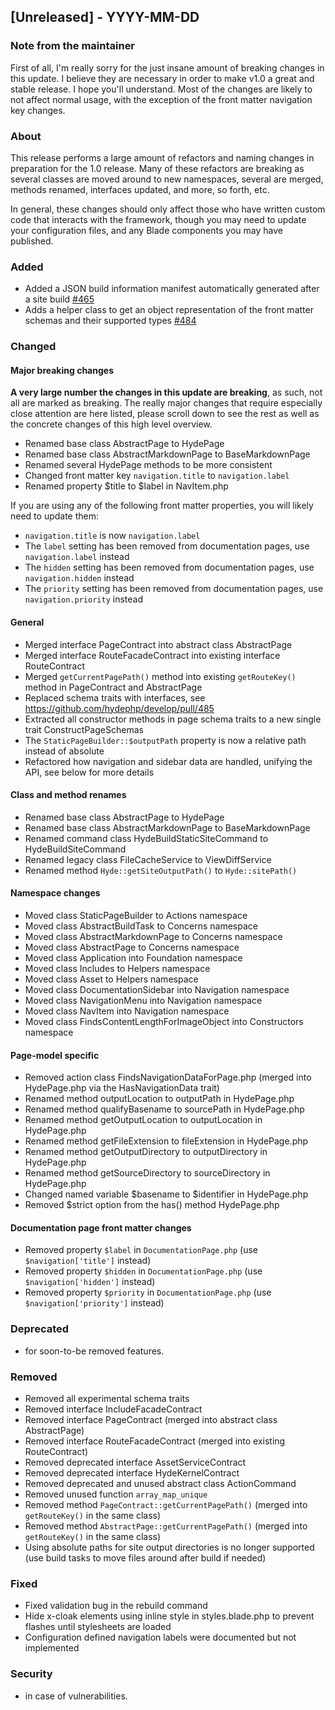 ## [Unreleased] - YYYY-MM-DD

### Note from the maintainer
First of all, I'm really sorry for the just insane amount of breaking changes in this update. I believe they are
necessary in order to make v1.0 a great and stable release. I hope you'll understand. Most of the changes
are likely to not affect normal usage, with the exception of the front matter navigation key changes.

### About

This release performs a large amount of refactors and naming changes in preparation for the 1.0 release. Many of these refactors are breaking as several classes are moved around to new namespaces, several are merged, methods renamed, interfaces updated, and more, so forth, etc.

In general, these changes should only affect those who have written custom code that interacts with the framework, though you may need to update your configuration files, and any Blade components you may have published.

### Added
- Added a JSON build information manifest automatically generated after a site build [#465](https://github.com/hydephp/develop/pull/465)
- Adds a helper class to get an object representation of the front matter schemas and their supported types [#484](https://github.com/hydephp/develop/pull/484)

### Changed

#### Major breaking changes

**A very large number the changes in this update are breaking**, as such, not all are marked as breaking. The really major changes that require especially close attention are here listed, please scroll down to see the rest as well as the concrete changes of this high level overview.

- Renamed base class AbstractPage to HydePage
- Renamed base class AbstractMarkdownPage to BaseMarkdownPage
- Renamed several HydePage methods to be more consistent
- Changed front matter key `navigation.title` to `navigation.label`
- Renamed property $title to $label in NavItem.php

If you are using any of the following front matter properties, you will likely need to update them:

- `navigation.title` is now `navigation.label`
- The `label` setting has been removed from documentation pages, use `navigation.label` instead 
- The `hidden` setting has been removed from documentation pages, use `navigation.hidden` instead 
- The `priority` setting has been removed from documentation pages, use `navigation.priority` instead 

#### General

- Merged interface PageContract into abstract class AbstractPage
- Merged interface RouteFacadeContract into existing interface RouteContract
- Merged `getCurrentPagePath()` method into existing `getRouteKey()` method in PageContract and AbstractPage
- Replaced schema traits with interfaces, see https://github.com/hydephp/develop/pull/485
- Extracted all constructor methods in page schema traits to a new single trait ConstructPageSchemas
- The `StaticPageBuilder::$outputPath` property is now a relative path instead of absolute
- Refactored how navigation and sidebar data are handled, unifying the API, see below for more details

#### Class and method renames
- Renamed base class AbstractPage to HydePage
- Renamed base class AbstractMarkdownPage to BaseMarkdownPage
- Renamed command class HydeBuildStaticSiteCommand to HydeBuildSiteCommand
- Renamed legacy class FileCacheService to ViewDiffService
- Renamed method `Hyde::getSiteOutputPath()` to `Hyde::sitePath()`

#### Namespace changes
- Moved class StaticPageBuilder to Actions namespace
- Moved class AbstractBuildTask to Concerns namespace
- Moved class AbstractMarkdownPage to Concerns namespace
- Moved class AbstractPage to Concerns namespace
- Moved class Application into Foundation namespace
- Moved class Includes to Helpers namespace
- Moved class Asset to Helpers namespace
- Moved class DocumentationSidebar into Navigation namespace
- Moved class NavigationMenu into Navigation namespace
- Moved class NavItem into Navigation namespace
- Moved class FindsContentLengthForImageObject into Constructors namespace

#### Page-model specific
- Removed action class FindsNavigationDataForPage.php (merged into HydePage.php via the HasNavigationData trait)
- Renamed method outputLocation to outputPath in HydePage.php
- Renamed method qualifyBasename to sourcePath in HydePage.php
- Renamed method getOutputLocation to outputLocation in HydePage.php
- Renamed method getFileExtension to fileExtension in HydePage.php
- Renamed method getOutputDirectory to outputDirectory in HydePage.php
- Renamed method getSourceDirectory to sourceDirectory in HydePage.php
- Changed named variable $basename to $identifier in HydePage.php
- Removed $strict option from the has() method HydePage.php

#### Documentation page front matter changes

- Removed property `$label` in `DocumentationPage.php` (use `$navigation['title']` instead)
- Removed property `$hidden` in `DocumentationPage.php` (use `$navigation['hidden']` instead)
- Removed property `$priority` in `DocumentationPage.php` (use `$navigation['priority']` instead)

### Deprecated
- for soon-to-be removed features.

### Removed
- Removed all experimental schema traits
- Removed interface IncludeFacadeContract
- Removed interface PageContract (merged into abstract class AbstractPage)
- Removed interface RouteFacadeContract (merged into existing RouteContract)
- Removed deprecated interface AssetServiceContract
- Removed deprecated interface HydeKernelContract
- Removed deprecated and unused abstract class ActionCommand
- Removed unused function `array_map_unique`
- Removed method `PageContract::getCurrentPagePath()` (merged into `getRouteKey()` in the same class)
- Removed method `AbstractPage::getCurrentPagePath()` (merged into `getRouteKey()` in the same class)
- Using absolute paths for site output directories is no longer supported (use build tasks to move files around after build if needed)

### Fixed
- Fixed validation bug in the rebuild command
- Hide x-cloak elements using inline style in styles.blade.php to prevent flashes until stylesheets are loaded
- Configuration defined navigation labels were documented but not implemented

### Security
- in case of vulnerabilities.
